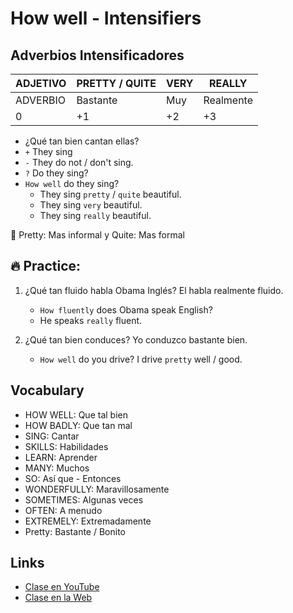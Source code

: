 # How well - Intensifiers

## Adverbios Intensificadores

|ADJETIVO  |PRETTY / QUITE  |VERY |REALLY    |
|-         |               -|    -|         -|
|ADVERBIO  |Bastante        |Muy  |Realmente |
|0         |+1              |+2	  |+3        |

- ¿Qué tan bien cantan ellas?
- `+` They sing
- `-` They do not / don't sing.
- `?` Do they sing?
- `How well` do they sing?
	- They sing `pretty` / `quite` beautiful.
	- They sing `very` beautiful.
	- They sing `really` beautiful.

📌 Pretty: Mas informal y Quite: Mas formal 

## 🔥 Practice:

1. ¿Qué tan fluido habla Obama Inglés? El habla realmente fluido.
	- `How fluently` does Obama speak English?
	- He speaks `really` fluent.

2. ¿Qué tan bien conduces? Yo conduzco bastante bien.
	- `How well` do you drive? I drive `pretty` well / good.

## Vocabulary

- HOW WELL: Que tal bien      
- HOW BADLY: Que tan mal        
- SING: Cantar     
- SKILLS: Habilidades     
- LEARN: Aprender    
- MANY: Muchos     
- SO: Así que - Entonces     
- WONDERFULLY: Maravillosamente      
- SOMETIMES: Algunas veces     
- OFTEN: A menudo     
- EXTREMELY: Extremadamente
- Pretty: Bastante / Bonito

## Links

- [Clase en YouTube](https://www.youtube.com/watch?v=uZdGDUdNf0Y&list=PLgrNDDl9MxYmUmf19zPiljdg8FKIRmP78&index=26)  
- [Clase en la Web](https://www.pacho8a.com/ingl%C3%A9s/curso-ingl%C3%A9s-nivel-b%C3%A1sico/lecci%C3%B3n-22/)